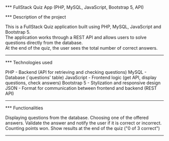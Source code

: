*** FullStack Quiz App (PHP, MySQL, JavaScript, Bootstrap 5, API)

*** Description of the project

This is a FullStack Quiz application built using PHP, MySQL, JavaScript and Bootstrap 5.  
The application works through a REST API and allows users to solve questions directly from the database.  
At the end of the quiz, the user sees the total number of correct answers.

--------------------------------------------------------------------------------------------------------

*** Technologies used

PHP - Backend (API for retrieving and checking questions)
MySQL - Database (`questions' table)
JavaScript - Frontend logic (get API, display questions, check answers)
Bootstrap 5 - Stylization and responsive design
JSON - Format for communication between frontend and backend (REST API)

--------------------------------------------------------------------------------------------------------

*** Functionalities

Displaying questions from the database.
Choosing one of the offered answers.
Validate the answer and notify the user if it is correct or incorrect.
Counting points won.
Show results at the end of the quiz ("0 of 3 correct")

--------------------------------------------------------------------------------------------------------